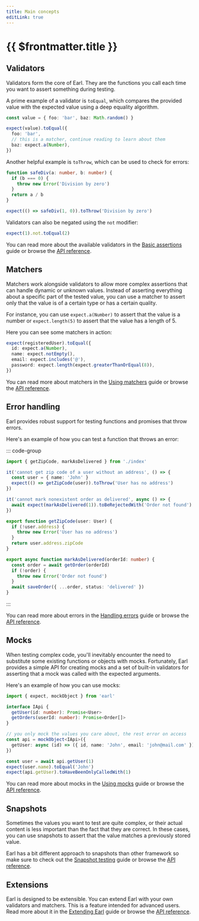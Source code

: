 ```yaml
---
title: Main concepts
editLink: true
---
```


# {{ $frontmatter.title }}

## Validators

Validators form the core of Earl. They are the functions you call each time you want to assert something during testing.

A prime example of a validator is `toEqual`, which compares the provided value with the expected value using a deep equality algorithm.

```ts
const value = { foo: 'bar', baz: Math.random() }

expect(value).toEqual({
  foo: 'bar',
  // this is a matcher, continue reading to learn about them
  baz: expect.a(Number),
})
```

Another helpful example is `toThrow`, which can be used to check for errors:

```ts
function safeDiv(a: number, b: number) {
  if (b === 0) {
    throw new Error('Division by zero')
  }
  return a / b
}

expect(() => safeDiv(1, 0)).toThrow('Division by zero')
```

Validators can also be negated using the `not` modifier:

```ts
expect(1).not.toEqual(2)
```

You can read more about the available validators in the [Basic assertions](/guides/basic-assertions) guide or browse the [API reference](/api/api-reference).

## Matchers

Matchers work alongside validators to allow more complex assertions that can handle dynamic or unknown values. Instead of asserting everything about a specific part of the tested value, you can use a matcher to assert only that the value is of a certain type or has a certain quality.

For instance, you can use `expect.a(Number)` to assert that the value is a number or `expect.length(5)` to assert that the value has a length of 5.

Here you can see some matchers in action:

```ts
expect(registeredUser).toEqual({
  id: expect.a(Number),
  name: expect.notEmpty(),
  email: expect.includes('@'),
  password: expect.length(expect.greaterThanOrEqual(8)),
})
```

You can read more about matchers in the [Using matchers](/guides/using-matchers) guide or browse the [API reference](/api/api-reference).

## Error handling

Earl provides robust support for testing functions and promises that throw errors.

Here's an example of how you can test a function that throws an error:

::: code-group

```ts [index.test.ts]
import { getZipCode, markAsDelivered } from './index'

it('cannot get zip code of a user without an address', () => {
  const user = { name: 'John' }
  expect(() => getZipCode(user)).toThrow('User has no address')
})

it('cannot mark nonexistent order as delivered', async () => {
  await expect(markAsDelivered(1)).toBeRejectedWith('Order not found')
})
```

```ts [index.ts]
export function getZipCode(user: User) {
  if (!user.address) {
    throw new Error('User has no address')
  }
  return user.address.zipCode
}

export async function markAsDelivered(orderId: number) {
  const order = await getOrder(orderId)
  if (!order) {
    throw new Error('Order not found')
  }
  await saveOrder({ ...order, status: 'delivered' })
}
```

:::

You can read more about errors in the [Handling errors](/guides/handling-errors) guide or browse the [API reference](/api/api-reference).

## Mocks

When testing complex code, you'll inevitably encounter the need to substitute some existing functions or objects with mocks. Fortunately, Earl provides a simple API for creating mocks and a set of built-in validators for asserting that a mock was called with the expected arguments.

Here's an example of how you can use mocks:

```ts
import { expect, mockObject } from 'earl'

interface IApi {
  getUser(id: number): Promise<User>
  getOrders(userId: number): Promise<Order[]>
}

// you only mock the values you care about, the rest error on access
const api = mockObject<IApi>({
  getUser: async (id) => ({ id, name: 'John', email: 'john@mail.com' }),
})

const user = await api.getUser(1)
expect(user.name).toEqual('John')
expect(api.getUser).toHaveBeenOnlyCalledWith(1)
```

You can read more about mocks in the [Using mocks](/guides/using-mocks) guide or browse the [API reference](/api/api-reference).

## Snapshots

Sometimes the values you want to test are quite complex, or their actual content is less important than the fact that they are correct. In these cases, you can use snapshots to assert that the value matches a previously stored value.

Earl has a bit different approach to snapshots than other framework so make sure to check out the [Snapshot testing](/guides/snapshot-testing) guide or browse the [API reference](/api/api-reference).

## Extensions

Earl is designed to be extensible. You can extend Earl with your own validators and matchers. This is a feature intended for advanced users. Read more about it in the [Extending Earl](/advanced/extending-earl) guide or browse the [API reference](/api/api-reference).
